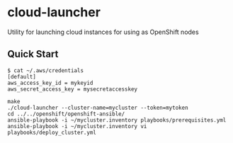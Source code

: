 # cloud-launcher
Utility for launching cloud instances for using as OpenShift nodes

## Quick Start
```
$ cat ~/.aws/credentials 
[default]
aws_access_key_id = mykeyid
aws_secret_access_key = mysecretaccesskey

make
./cloud-launcher --cluster-name=mycluster --token=mytoken
cd ../../openshift/openshift-ansible/
ansible-playbook -i ~/mycluster.inventory playbooks/prerequisites.yml
ansible-playbook -i ~/mycluster.inventory vi playbooks/deploy_cluster.yml

```
